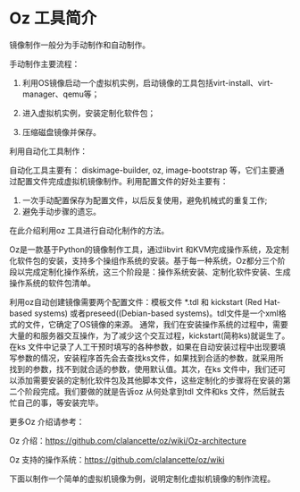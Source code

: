 # Oz 工具简介

镜像制作一般分为手动制作和自动制作。

手动制作主要流程：

1. 利用OS镜像启动一个虚拟机实例，启动镜像的工具包括virt-install、virt-manager、qemu等；

1. 进入虚拟机实例，安装定制化软件包；

1. 压缩磁盘镜像并保存。

利用自动化工具制作：

自动化工具主要有： diskimage-builder, oz, image-bootstrap 等，它们主要通过配置文件完成虚拟机镜像制作。利用配置文件的好处主要有：

1. 一次手动配置保存为配置文件，以后反复使用，避免机械式的重复工作;
2. 避免手动步骤的遗忘。

在此介绍利用oz 工具进行自动化制作的方法。

Oz是一款基于Python的镜像制作工具，通过libvirt 和KVM完成操作系统，及定制化软件包的安装，支持多个操组作系统的安装。基于每一种系统，Oz都分三个阶段以完成定制化操作系统，这三个阶段是：操作系统安装、定制化软件安装、生成操作系统的软件包清单。

利用oz自动创建镜像需要两个配置文件：模板文件 *.tdl  和 kickstart (Red Hat-based systems) 或者preseed((Debian-based systems)。tdl文件是一个xml格式的文件，它确定了OS镜像的来源。 通常，我们在安装操作系统的过程中，需要大量的和服务器交互操作，为了减少这个交互过程，kickstart(简称ks)就诞生了。在ks 文件中记录了人工干预时填写的各种参数，如果在自动安装过程中出现要填写参数的情况，安装程序首先会去查找ks文件，如果找到合适的参数，就采用所找到的参数，找不到就合适的参数，使用默认值。其次，在ks 文件中，我们还可以添加需要安装的定制化软件包及其他脚本文件，这些定制化的步骤将在安装的第二个阶段完成。我们要做的就是告诉oz 从何处拿到tdl 文件和ks 文件，然后就去忙自己的事，等安装完毕。

更多Oz 介绍请参考：

Oz 介绍：https://github.com/clalancette/oz/wiki/Oz-architecture

Oz 支持的操作系统：https://github.com/clalancette/oz/wiki

下面以制作一个简单的虚拟机镜像为例，说明定制化虚拟机镜像的制作流程。